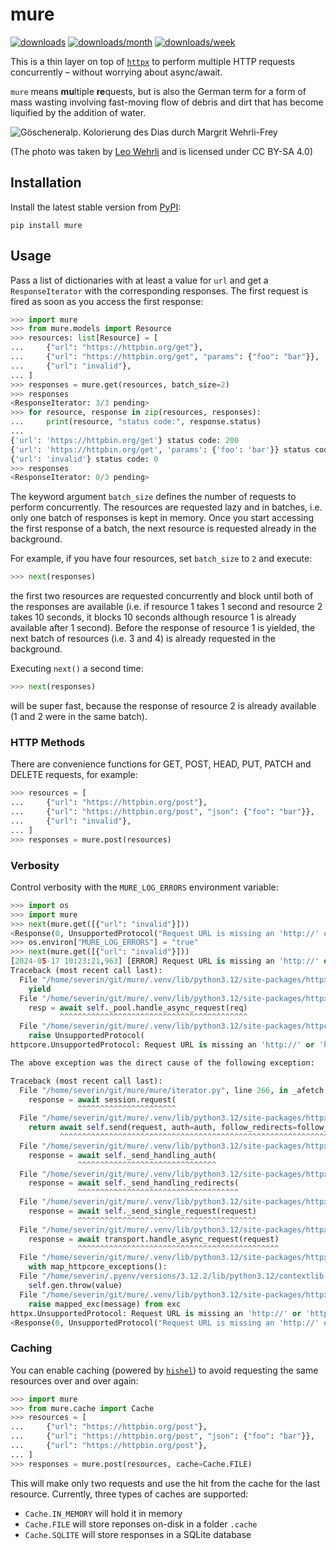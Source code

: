 # mure

[![downloads](https://static.pepy.tech/personalized-badge/mure?period=total&units=international_system&left_color=black&right_color=black&left_text=downloads)](https://pepy.tech/project/mure)
[![downloads/month](https://static.pepy.tech/personalized-badge/mure?period=month&units=abbreviation&left_color=black&right_color=black&left_text=downloads/month)](https://pepy.tech/project/mure)
[![downloads/week](https://static.pepy.tech/personalized-badge/mure?period=week&units=abbreviation&left_color=black&right_color=black&left_text=downloads/week)](https://pepy.tech/project/mure)

This is a thin layer on top of [`httpx`](https://www.python-httpx.org/) to perform multiple HTTP requests concurrently – without worrying about async/await.

`mure` means **mu**ltiple **re**quests, but is also the German term for a form of mass wasting involving fast-moving flow of debris and dirt that has become liquified by the addition of water.

![Göscheneralp. Kolorierung des Dias durch Margrit Wehrli-Frey](https://upload.wikimedia.org/wikipedia/commons/thumb/6/6b/ETH-BIB-Muhrgang_zur_Kehlen-Reuss_vom_Rotfirn-Dia_247-13368.tif/lossy-page1-1280px-ETH-BIB-Muhrgang_zur_Kehlen-Reuss_vom_Rotfirn-Dia_247-13368.tif.jpg)

(The photo was taken by [Leo Wehrli](https://de.wikipedia.org/wiki/Leo_Wehrli) and is licensed under CC BY-SA 4.0)

## Installation

Install the latest stable version from [PyPI](https://pypi.org/project/mure):

```
pip install mure
```

## Usage

Pass a list of dictionaries with at least a value for `url` and get a `ResponseIterator` with the corresponding responses. The first request is fired as soon as you access the first response:

```python
>>> import mure
>>> from mure.models import Resource
>>> resources: list[Resource] = [
...     {"url": "https://httpbin.org/get"},
...     {"url": "https://httpbin.org/get", "params": {"foo": "bar"}},
...     {"url": "invalid"},
... ]
>>> responses = mure.get(resources, batch_size=2)
>>> responses
<ResponseIterator: 3/3 pending>
>>> for resource, response in zip(resources, responses):
...     print(resource, "status code:", response.status)
...
{'url': 'https://httpbin.org/get'} status code: 200
{'url': 'https://httpbin.org/get', 'params': {'foo': 'bar'}} status code: 200
{'url': 'invalid'} status code: 0
>>> responses
<ResponseIterator: 0/3 pending>
```

The keyword argument `batch_size` defines the number of requests to perform concurrently. The resources are requested lazy and in batches, i.e. only one batch of responses is kept in memory. Once you start accessing the first response of a batch, the next resource is requested already in the background.

For example, if you have four resources, set `batch_size` to `2` and execute:

```python
>>> next(responses)
```

the first two resources are requested concurrently and block until both of the responses are available (i.e. if resource 1 takes 1 second and resource 2 takes 10 seconds, it blocks 10 seconds although resource 1 is already available after 1 second). Before the response of resource 1 is yielded, the next batch of resources (i.e. 3 and 4) is already requested in the background.

Executing `next()` a second time:

```python
>>> next(responses)
```

will be super fast, because the response of resource 2 is already available (1 and 2 were in the same batch).

### HTTP Methods

There are convenience functions for GET, POST, HEAD, PUT, PATCH and DELETE requests, for example:

```python
>>> resources = [
...     {"url": "https://httpbin.org/post"},
...     {"url": "https://httpbin.org/post", "json": {"foo": "bar"}},
...     {"url": "invalid"},
... ]
>>> responses = mure.post(resources)
```

### Verbosity

Control verbosity with the `MURE_LOG_ERRORS` environment variable:

```python
>>> import os
>>> import mure
>>> next(mure.get([{"url": "invalid"}]))
<Response(0, UnsupportedProtocol("Request URL is missing an 'http://' or 'https://' protocol."))>
>>> os.environ["MURE_LOG_ERRORS"] = "true"
>>> next(mure.get([{"url": "invalid"}]))
[2024-05-17 10:23:21,963] [ERROR] Request URL is missing an 'http://' or 'https://' protocol.
Traceback (most recent call last):
  File "/home/severin/git/mure/.venv/lib/python3.12/site-packages/httpx/_transports/default.py", line 69, in map_httpcore_exceptions
    yield
  File "/home/severin/git/mure/.venv/lib/python3.12/site-packages/httpx/_transports/default.py", line 373, in handle_async_request
    resp = await self._pool.handle_async_request(req)
           ^^^^^^^^^^^^^^^^^^^^^^^^^^^^^^^^^^^^^^^^^^
  File "/home/severin/git/mure/.venv/lib/python3.12/site-packages/httpcore/_async/connection_pool.py", line 167, in handle_async_request
    raise UnsupportedProtocol(
httpcore.UnsupportedProtocol: Request URL is missing an 'http://' or 'https://' protocol.

The above exception was the direct cause of the following exception:

Traceback (most recent call last):
  File "/home/severin/git/mure/mure/iterator.py", line 266, in _afetch
    response = await session.request(
               ^^^^^^^^^^^^^^^^^^^^^^
  File "/home/severin/git/mure/.venv/lib/python3.12/site-packages/httpx/_client.py", line 1574, in request
    return await self.send(request, auth=auth, follow_redirects=follow_redirects)
           ^^^^^^^^^^^^^^^^^^^^^^^^^^^^^^^^^^^^^^^^^^^^^^^^^^^^^^^^^^^^^^^^^^^^^^
  File "/home/severin/git/mure/.venv/lib/python3.12/site-packages/httpx/_client.py", line 1661, in send
    response = await self._send_handling_auth(
               ^^^^^^^^^^^^^^^^^^^^^^^^^^^^^^^
  File "/home/severin/git/mure/.venv/lib/python3.12/site-packages/httpx/_client.py", line 1689, in _send_handling_auth
    response = await self._send_handling_redirects(
               ^^^^^^^^^^^^^^^^^^^^^^^^^^^^^^^^^^^^
  File "/home/severin/git/mure/.venv/lib/python3.12/site-packages/httpx/_client.py", line 1726, in _send_handling_redirects
    response = await self._send_single_request(request)
               ^^^^^^^^^^^^^^^^^^^^^^^^^^^^^^^^^^^^^^^^
  File "/home/severin/git/mure/.venv/lib/python3.12/site-packages/httpx/_client.py", line 1763, in _send_single_request
    response = await transport.handle_async_request(request)
               ^^^^^^^^^^^^^^^^^^^^^^^^^^^^^^^^^^^^^^^^^^^^^
  File "/home/severin/git/mure/.venv/lib/python3.12/site-packages/httpx/_transports/default.py", line 372, in handle_async_request
    with map_httpcore_exceptions():
  File "/home/severin/.pyenv/versions/3.12.2/lib/python3.12/contextlib.py", line 158, in __exit__
    self.gen.throw(value)
  File "/home/severin/git/mure/.venv/lib/python3.12/site-packages/httpx/_transports/default.py", line 86, in map_httpcore_exceptions
    raise mapped_exc(message) from exc
httpx.UnsupportedProtocol: Request URL is missing an 'http://' or 'https://' protocol.
<Response(0, UnsupportedProtocol("Request URL is missing an 'http://' or 'https://' protocol."))>
```

### Caching

You can enable caching (powered by [`hishel`](https://hishel.com/)) to avoid requesting the same resources over and over again:

```python
>>> import mure
>>> from mure.cache import Cache
>>> resources = [
...     {"url": "https://httpbin.org/post"},
...     {"url": "https://httpbin.org/post", "json": {"foo": "bar"}},
...     {"url": "https://httpbin.org/post"},
... ]
>>> responses = mure.post(resources, cache=Cache.FILE)
```

This will make only two requests and use the hit from the cache for the last resource. Currently, three types of caches are supported:

- `Cache.IN_MEMORY` will hold it in memory
- `Cache.FILE` will store reponses on-disk in a folder `.cache`
- `Cache.SQLITE` will store responses in a SQLite database
